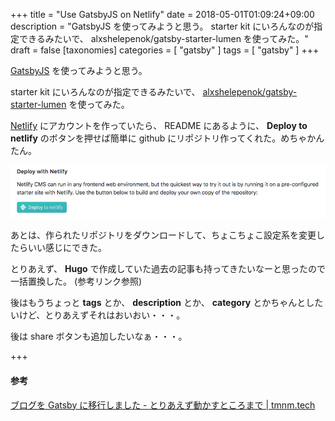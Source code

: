 +++
title = "Use GatsbyJS on Netlify"
date = 2018-05-01T01:09:24+09:00
description = "GatsbyJS を使ってみようと思う。 starter kit にいろんなのが指定できるみたいで、 alxshelepenok/gatsby-starter-lumen を使ってみた。"
draft = false
[taxonomies]
categories = [ "gatsby" ]
tags = [ "gatsby" ]
+++

[GatsbyJS](https://www.gatsbyjs.org/) を使ってみようと思う。

starter kit にいろんなのが指定できるみたいで、 [alxshelepenok/gatsby-starter-lumen](https://github.com/alxshelepenok/gatsby-starter-lumen) を使ってみた。

[Netlify](https://www.netlify.com/) にアカウントを作っていたら、
README にあるように、 **Deploy to netlify** のボタンを押せば簡単に github にリポジトリ作ってくれた。めちゃかんたん。

![Use Netlify](./use-netlify.png)

あとは、作られたリポジトリをダウンロードして、ちょこちょこ設定系を変更したらいい感じにできた。

とりあえず、 **Hugo** で作成していた過去の記事も持ってきたいなーと思ったので一括置換した。 (参考リンク参照)

後はもうちょっと **tags** とか、 **description** とか、 **category** とかちゃんとしたいけど、とりあえずそれはおいおい・・・。

後は share ボタンも追加したいなぁ・・・。

+++

#### 参考

[ブログを Gatsby に移行しました - とりあえず動かすところまで | tmnm.tech](https://tmnm.tech/2017/09/10/migrate-to-gatsby/)
